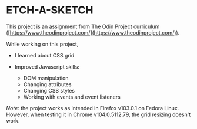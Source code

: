 # ETCH-A-SKETCH

This project is an assignment from The Odin Project curriculum ([https://www.theodinproject.com/](https://www.theodinproject.com/)).

While working on this project,

- I learned about CSS grid
  
- Improved Javascript skills: 
    - DOM manipulation 
    - Changing attributes 
    - Changing CSS styles 
    - Working with events and event listeners

*Note*: the project works as intended in Firefox v103.0.1 on Fedora Linux. However, when testing it in Chrome v104.0.5112.79, the grid resizing doesn't work. 